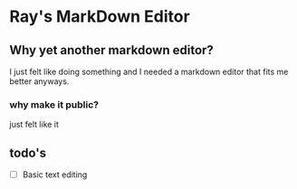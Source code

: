# Ray's MarkDown Editor

## Why yet another markdown editor?

I just felt like doing something and I needed a markdown editor that fits me better anyways.

### why make it public?

just felt like it

## todo's

- [ ] Basic text editing
